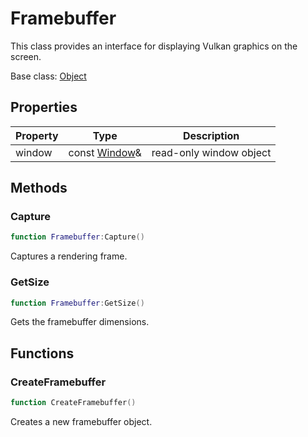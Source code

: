 # Framebuffer

This class provides an interface for displaying Vulkan graphics on the screen.

Base class: [Object](Object)

## Properties

| Property | Type | Description |
|---|---|---|
| window | const [Window](Window.md)& | read-only window object |

## Methods

### Capture

```lua
function Framebuffer:Capture()
```

Captures a rendering frame.

### GetSize

```lua
function Framebuffer:GetSize()
```

Gets the framebuffer dimensions.

## Functions

### CreateFramebuffer

```lua
function CreateFramebuffer()
```

Creates a new framebuffer object.